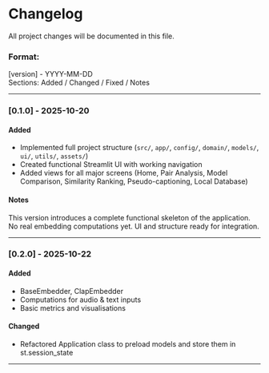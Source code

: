 # Changelog
All project changes will be documented in this file.

### Format:  
[version] - YYYY-MM-DD  
Sections: Added / Changed / Fixed / Notes  

---

### [0.1.0] - 2025-10-20
#### Added
- Implemented full project structure (`src/`, `app/`, `config/`, `domain/`, `models/`, `ui/`, `utils/`, `assets/`)
- Created functional Streamlit UI with working navigation
- Added views for all major screens (Home, Pair Analysis, Model Comparison, Similarity Ranking, Pseudo-captioning, Local Database)

#### Notes
This version introduces a complete functional skeleton of the application.
No real embedding computations yet. UI and structure ready for integration.

---

### [0.2.0] - 2025-10-22
#### Added
- BaseEmbedder, ClapEmbedder
- Computations for audio & text inputs
- Basic metrics and visualisations

#### Changed
- Refactored Application class to preload models and store them in st.session_state

---
